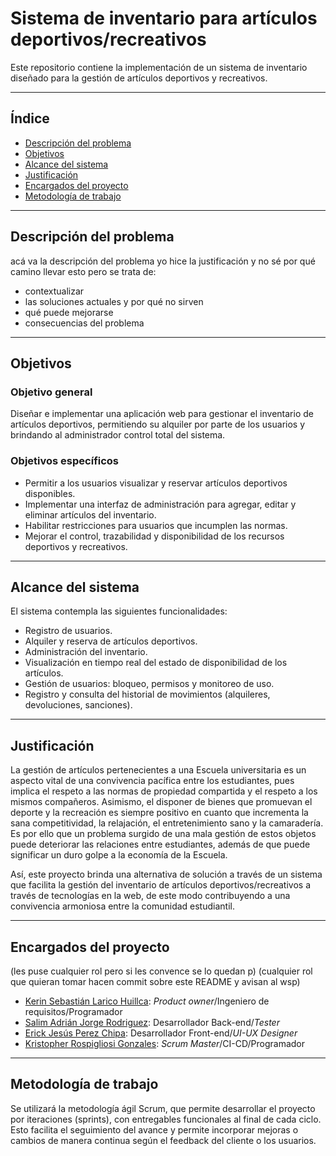 # Sistema de inventario para artículos deportivos/recreativos

Este repositorio contiene la implementación de un sistema de inventario diseñado para la gestión de artículos deportivos y recreativos.

---

## Índice

- [Descripción del problema](#descripción-del-problema)
- [Objetivos](#objetivos)
- [Alcance del sistema](#alcance-del-sistema)
- [Justificación](#justificación)
- [Encargados del proyecto](#encargados-del-proyecto)
- [Metodología de trabajo](#metodología-de-trabajo)

---

## Descripción del problema

acá va la descripción del problema yo hice la justificación y no sé por qué camino llevar esto pero se trata de:
- contextualizar
- las soluciones actuales y por qué no sirven
- qué puede mejorarse
- consecuencias del problema

---

## Objetivos

### Objetivo general
Diseñar e implementar una aplicación web para gestionar el inventario de artículos deportivos, permitiendo su alquiler por parte de los usuarios y brindando al administrador control total del sistema.

### Objetivos específicos
- Permitir a los usuarios visualizar y reservar artículos deportivos disponibles.
- Implementar una interfaz de administración para agregar, editar y eliminar artículos del inventario.
- Habilitar restricciones para usuarios que incumplen las normas.
- Mejorar el control, trazabilidad y disponibilidad de los recursos deportivos y recreativos.

---

## Alcance del sistema

El sistema contempla las siguientes funcionalidades:

- Registro de usuarios.
- Alquiler y reserva de artículos deportivos.
- Administración del inventario.
- Visualización en tiempo real del estado de disponibilidad de los artículos.
- Gestión de usuarios: bloqueo, permisos y monitoreo de uso.
- Registro y consulta del historial de movimientos (alquileres, devoluciones, sanciones).

---

## Justificación

La gestión de artículos pertenecientes a una Escuela universitaria es un aspecto vital de una convivencia pacífica entre los estudiantes, pues implica el respeto a las normas de propiedad compartida y el respeto a los mismos compañeros. Asimismo, el disponer de bienes que promuevan el deporte y la recreación es siempre positivo en cuanto que incrementa la sana competitividad, la relajación, el entretenimiento sano y la camaradería. Es por ello que un problema surgido de una mala gestión de estos objetos puede deteriorar las relaciones entre estudiantes, además de que puede significar un duro golpe a la economía de la Escuela.

Así, este proyecto brinda una alternativa de solución a través de un sistema que facilita la gestión del inventario de artículos deportivos/recreativos a través de tecnologías en la web, de este modo contribuyendo a una convivencia armoniosa entre la comunidad estudiantil.

---

## Encargados del proyecto

(les puse cualquier rol pero si les convence se lo quedan p)
(cualquier rol que quieran tomar hacen commit sobre este README y avisan al wsp)
- [Kerin Sebastián Larico Huillca](klarico@unsa.edu.pe): *Product owner*/Ingeniero de requisitos/Programador
- [Salim Adrián Jorge Rodriguez](sjorge@unsa.edu.pe): Desarrollador Back-end/*Tester*
- [Erick Jesús Perez Chipa](eperezchi@unsa.edu.pe): Desarrollador Front-end/*UI-UX Designer*
- [Kristopher Rospigliosi Gonzales](krospigliosig@unsa.edu.pe): *Scrum Master*/CI-CD/Programador

---

## Metodología de trabajo

Se utilizará la metodología ágil Scrum, que permite desarrollar el proyecto por iteraciones (sprints), con entregables funcionales al final de cada ciclo. Esto facilita el seguimiento del avance y permite incorporar mejoras o cambios de manera continua según el feedback del cliente o los usuarios.
